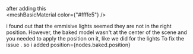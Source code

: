 after adding this  
<mesh geometry={poleLightA.geometry} position={nodes.poleLightA.position}>
<meshBasicMaterial color={"#ffffe5"} />
</mesh>

<mesh geometry={poleLightB.geometry} position={nodes.poleLightB.position}>
    <meshBasicMaterial color={"#ffffe5"} />
</mesh>

i found out that the emmisive lights seemed they are not in the right position. However, the baked model wasn't at the center of the scene and you needed to apply the position on it, like we did for the lights To fix the issue . so i added position={nodes.baked.position}

<mesh geometry={baked.geometry} position={nodes.baked.position}>
    <meshBasicMaterial
      map={bakedTexture}
      // map-flipY={false}
    />
</mesh>
